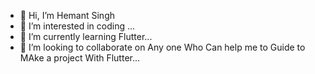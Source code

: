 - 👋 Hi, I’m Hemant Singh
- 👀 I’m interested in coding  ...
- 🌱 I’m currently learning Flutter...
- 💞️ I’m looking to collaborate on Any one Who Can help me to Guide to MAke a project With Flutter...


<!---
hemant140/hemant140 is a ✨ special ✨ repository because its `README.md` (this file) appears on your GitHub profile.
You can click the Preview link to take a look at your changes.
--->
